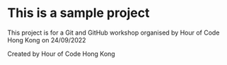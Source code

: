 # This is a sample project

This project is for a Git and GitHub workshop organised by Hour of Code Hong Kong on 24/09/2022

Created by Hour of Code Hong Kong